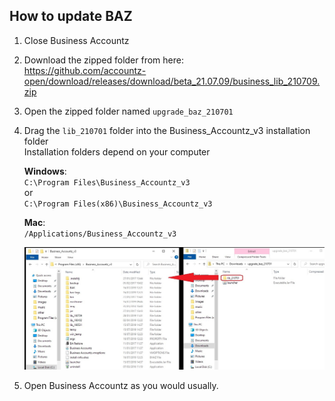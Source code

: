 ## How to update BAZ

1. Close Business Accountz    
2. Download the zipped folder from here:      
   <https://github.com/accountz-open/download/releases/download/beta_21.07.09/business_lib_210709.zip>
3. Open the zipped folder named `upgrade_baz_210701`
4. Drag the `lib_210701` folder into the Business_Accountz_v3 installation folder    
   Installation folders depend on your computer    
    
   **Windows**:    
   `C:\Program Files\Business_Accountz_v3`    
   or    
   `C:\Program Files(x86)\Business_Accountz_v3`    
    
   **Mac**:    
   `/Applications/Business_Accountz_v3`
    
   ![manual-update](manual-update-baz.jpeg)
   
5. Open Business Accountz as you would usually.

